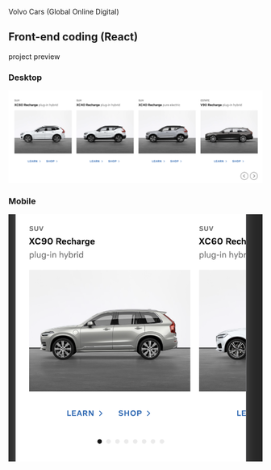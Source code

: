 Volvo Cars (Global Online Digital)

## Front-end coding (React)

project preview
### Desktop

![ProductListDesktop](./docs/ProductList-Desktop.png)

### Mobile

![ProductListDesktop](./docs/ProductList-Mobile.png)

